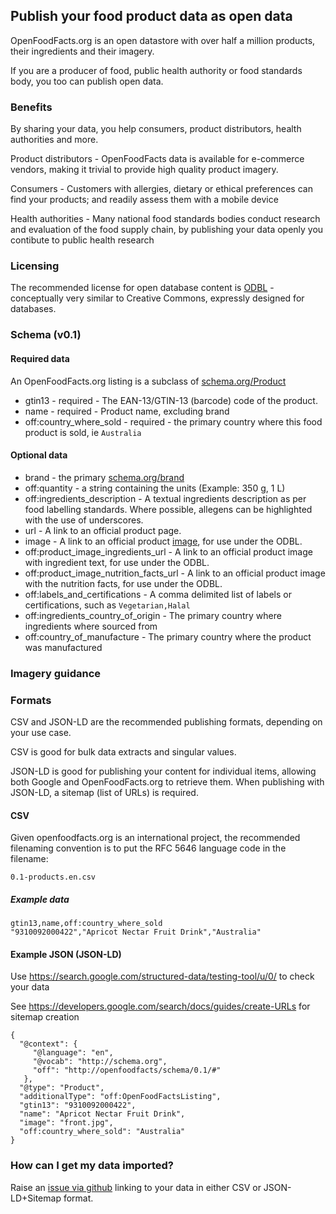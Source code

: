 ## Publish your food product data as open data

OpenFoodFacts.org is an open datastore with over half a million products, their ingredients and their imagery.

If you are a producer of food, public health authority or food standards body, you too can publish open data.

### Benefits
By sharing your data, you help consumers, product distributors, health authorities and more.

Product distributors - OpenFoodFacts data is available for e-commerce vendors, making it trivial to provide high quality product imagery.

Consumers - Customers with allergies, dietary or ethical preferences can find your products; and readily assess them with a mobile device

Health authorities - Many national food standards bodies conduct research and evaluation of the food supply chain, by publishing your data openly you contibute to public health research

### Licensing

The recommended license for open database content is [ODBL](https://opendatacommons.org/licenses/odbl/) - conceptually very similar to Creative Commons, expressly designed for databases.

### Schema (v0.1)

#### Required data
An OpenFoodFacts.org listing is a subclass of [schema.org/Product](http://schema.org/Product)
 * gtin13	- required - The EAN-13/GTIN-13 (barcode) code of the product.
 * name - required - Product name, excluding brand
 * off:country_where_sold - required - the primary country where this food product is sold, ie ```Australia```

#### Optional data
 * brand - the primary [schema.org/brand](http://schema.org/brand)
 * off:quantity - a string containing the units (Example: 350 g, 1 L)
 * off:ingredients_description - A textual ingredients description as per food labelling standards. Where possible, allegens can be highlighted with the use of underscores.
 * url - A link to an official product page.
 * image - A link to an official product [image](http://schema.org/image), for use under the ODBL.
 * off:product_image_ingredients_url - A link to an official product image with ingredient text, for use under the ODBL.
 * off:product_image_nutrition_facts_url - A link to an official product image with the nutrition facts, for use under the ODBL.
 * off:labels_and_certifications - A comma delimited list of labels or certifications, such as ```Vegetarian,Halal```
 * off:ingredients_country_of_origin - The primary country where ingredients where sourced from
 * off:country_of_manufacture - The primary country where the product was manufactured

### Imagery guidance


### Formats
CSV and JSON-LD are the recommended publishing formats, depending on your use case.

CSV is good for bulk data extracts and singular values.

JSON-LD is good for publishing your content for individual items, allowing both Google and OpenFoodFacts.org to retrieve them.
When publishing with JSON-LD, a sitemap (list of URLs) is required.

#### CSV
Given openfoodfacts.org is an international project, the recommended filenaming convention is to put the RFC 5646 language code in the filename:
```
0.1-products.en.csv
```

##### Example data
```
gtin13,name,off:country_where_sold
"9310092000422","Apricot Nectar Fruit Drink","Australia"
```
#### Example JSON (JSON-LD)
Use https://search.google.com/structured-data/testing-tool/u/0/ to check your data

See https://developers.google.com/search/docs/guides/create-URLs for sitemap creation

```
{
  "@context": {
     "@language": "en", 
     "@vocab": "http://schema.org",
     "off": "http://openfoodfacts/schema/0.1/#"
   },
  "@type": "Product",
  "additionalType": "off:OpenFoodFactsListing",
  "gtin13": "9310092000422",
  "name": "Apricot Nectar Fruit Drink",
  "image": "front.jpg",
  "off:country_where_sold": "Australia"
}
```

### How can I get my data imported?
Raise an [issue via github](https://github.com/openfoodfacts/openfoodfacts-server/issues) linking to your data in either CSV or JSON-LD+Sitemap format.
